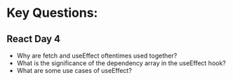 # Key Questions:

## React Day 4
- Why are fetch and useEffect oftentimes used together?
- What is the significance of the dependency array in the useEffect hook?
- What are some use cases of useEffect?

